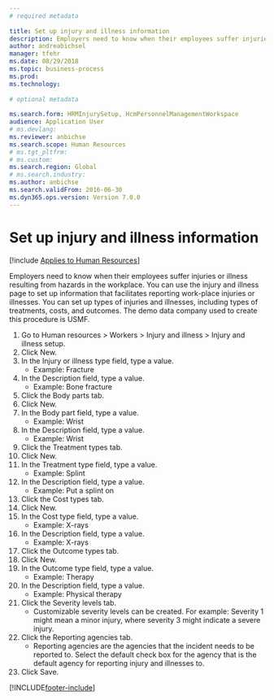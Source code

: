 ```yaml
--- 
# required metadata 
 
title: Set up injury and illness information
description: Employers need to know when their employees suffer injuries or illness resulting from hazards in the workplace. 
author: andreabichsel
manager: tfehr 
ms.date: 08/29/2018
ms.topic: business-process 
ms.prod:  
ms.technology:  
 
# optional metadata 
 
ms.search.form: HRMInjurySetup, HcmPersonnelManagementWorkspace
audience: Application User 
# ms.devlang:  
ms.reviewer: anbichse
ms.search.scope: Human Resources
# ms.tgt_pltfrm:  
# ms.custom:  
ms.search.region: Global
# ms.search.industry: 
ms.author: anbichse
ms.search.validFrom: 2016-06-30 
ms.dyn365.ops.version: Version 7.0.0 
---
```

# Set up injury and illness information

[!include [Applies to Human Resources](../includes/applies-to-hr.md)]



Employers need to know when their employees suffer injuries or illness resulting from hazards in the workplace. You can use the injury and illness page to set up information that facilitates reporting work-place injuries or illnesses. You can set up types of injuries and illnesses, including types of treatments, costs, and outcomes. The demo data company used to create this procedure is USMF.

1. Go to Human resources > Workers > Injury and illness > Injury and illness setup.
2. Click New.
3. In the Injury or illness type field, type a value.
    * Example: Fracture  
4. In the Description field, type a value.
    * Example: Bone fracture  
5. Click the Body parts tab.
6. Click New.
7. In the Body part field, type a value.
    * Example: Wrist  
8. In the Description field, type a value.
    * Example: Wrist  
9. Click the Treatment types tab.
10. Click New.
11. In the Treatment type field, type a value.
    * Example: Splint  
12. In the Description field, type a value.
    * Example: Put a splint on  
13. Click the Cost types tab.
14. Click New.
15. In the Cost type field, type a value.
    * Example: X-rays  
16. In the Description field, type a value.
    * Example: X-rays  
17. Click the Outcome types tab.
18. Click New.
19. In the Outcome type field, type a value.
    * Example: Therapy  
20. In the Description field, type a value.
    * Example: Physical therapy  
21. Click the Severity levels tab.
    * Customizable severity levels can be created. For example: Severity 1 might mean a minor injury, where severity 3 might indicate a severe injury.  
22. Click the Reporting agencies tab.
    * Reporting agencies are the agencies that the incident needs to be reported to. Select the default check box for the agency that is the default agency for reporting injury and illnesses to.  
23. Click Save.



[!INCLUDE[footer-include](../includes/footer-banner.md)]